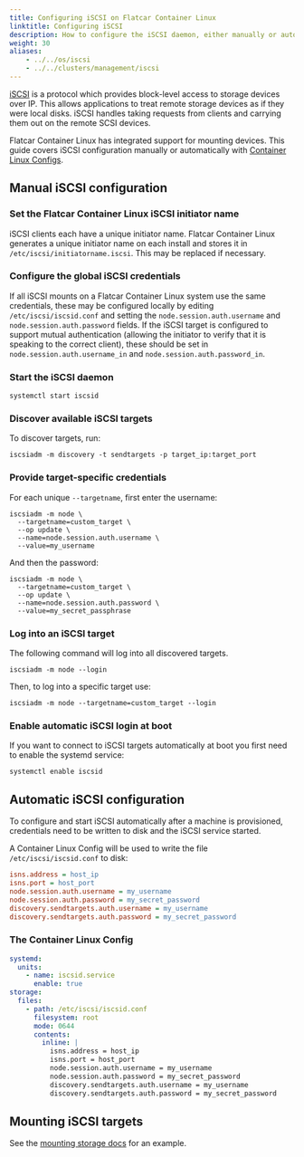 ```yaml
---
title: Configuring iSCSI on Flatcar Container Linux
linktitle: Configuring iSCSI
description: How to configure the iSCSI daemon, either manually or automatically.
weight: 30
aliases:
    - ../../os/iscsi
    - ../../clusters/management/iscsi
---
```


[iSCSI][iscsi-wiki] is a protocol which provides block-level access to storage devices over IP.
This allows applications to treat remote storage devices as if they were local disks.
iSCSI handles taking requests from clients and carrying them out on the remote SCSI devices.

Flatcar Container Linux has integrated support for mounting devices.
This guide covers iSCSI configuration manually or automatically with [Container Linux Configs][cl-configs].

## Manual iSCSI configuration

### Set the Flatcar Container Linux iSCSI initiator name

iSCSI clients each have a unique initiator name.
Flatcar Container Linux generates a unique initiator name on each install and stores it in `/etc/iscsi/initiatorname.iscsi`.
This may be replaced if necessary.

### Configure the global iSCSI credentials

If all iSCSI mounts on a Flatcar Container Linux system use the same credentials, these may be configured locally by editing `/etc/iscsi/iscsid.conf` and setting the `node.session.auth.username` and `node.session.auth.password` fields.
If the iSCSI target is configured to support mutual authentication (allowing the initiator to verify that it is speaking to the correct client), these should be set in `node.session.auth.username_in` and `node.session.auth.password_in`.

### Start the iSCSI daemon

```shell
systemctl start iscsid
```

### Discover available iSCSI targets

To discover targets, run:

```shell
iscsiadm -m discovery -t sendtargets -p target_ip:target_port
```

### Provide target-specific credentials

For each unique `--targetname`, first enter the username:

```shell
iscsiadm -m node \
  --targetname=custom_target \
  --op update \
  --name=node.session.auth.username \
  --value=my_username
```

And then the password:

```shell
iscsiadm -m node \
  --targetname=custom_target \
  --op update \
  --name=node.session.auth.password \
  --value=my_secret_passphrase
```

### Log into an iSCSI target

The following command will log into all discovered targets.

```shell
iscsiadm -m node --login
```

Then, to log into a specific target use:

```shell
iscsiadm -m node --targetname=custom_target --login
```

### Enable automatic iSCSI login at boot

If you want to connect to iSCSI targets automatically at boot you first need to enable the systemd service:

```shell
systemctl enable iscsid
```

## Automatic iSCSI configuration

To configure and start iSCSI automatically after a machine is provisioned, credentials need to be written to disk and the iSCSI service started.

A Container Linux Config will be used to write the file `/etc/iscsi/iscsid.conf` to disk:

```ini
isns.address = host_ip
isns.port = host_port
node.session.auth.username = my_username
node.session.auth.password = my_secret_password
discovery.sendtargets.auth.username = my_username
discovery.sendtargets.auth.password = my_secret_password
```

### The Container Linux Config

```yaml
systemd:
  units:
    - name: iscsid.service
      enable: true
storage:
  files:
    - path: /etc/iscsi/iscsid.conf
      filesystem: root
      mode: 0644
      contents:
        inline: |
          isns.address = host_ip
          isns.port = host_port
          node.session.auth.username = my_username
          node.session.auth.password = my_secret_password
          discovery.sendtargets.auth.username = my_username
          discovery.sendtargets.auth.password = my_secret_password
```

## Mounting iSCSI targets

See the [mounting storage docs][mounting-storage] for an example.

[iscsi-wiki]: https://en.wikipedia.org/wiki/ISCSI
[mounting-storage]: mounting-storage
[cl-configs]: ../../provisioning/cl-config
